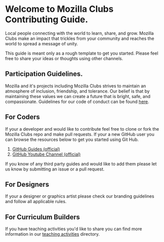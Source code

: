 # Welcome to Mozilla Clubs Contributing Guide.  

Local people connecting with the world to learn, share, and grow. Mozilla Clubs make an impact that trickles from your community and reaches the world to spread a message of unity.  

This guide is meant only as a rough template to get you started. Please feel free to share your ideas or thoughts using other channels.  

## Participation Guidelines.  
Mozilla and it's projects including Mozilla Clubs strives to maintain an atmosphere of inclusion, friendship, and tolerance. Our belief is that by maintaining these values we can create a future that is bright, safe, and compassionate. Guidelines for our code of conduct can be found [here](CODE_OF_CONDUCT.md).  

## For Coders  
If your a developer and would like to contribute feel free to clone or fork the Mozilla Clubs repo and make pull requests. If your a new GitHub user you can browse the resources below to get you started using Git Hub.  

1. [GitHub Guides (official)](https://guides.github.com/)
2. [GitHub Youtube Channel (official)](https://www.youtube.com/user/GitHubGuides)  

If you know of any third party guides and would like to add them please let us know by submitting an issue or a pull request.

## For Designers  
If your a designer or graphics artist please check our branding guidelines and follow all applicable rules. 

## For Curriculum Builders 
If you have teaching activities you'd like to share you can find more information in our [teaching activities](Teach_activies/CONTRIBUTING.md) directory.
